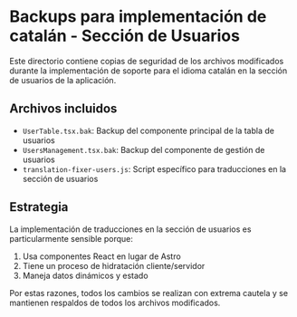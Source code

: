 # Backups para implementación de catalán - Sección de Usuarios

Este directorio contiene copias de seguridad de los archivos modificados durante la implementación
de soporte para el idioma catalán en la sección de usuarios de la aplicación.

## Archivos incluidos

- `UserTable.tsx.bak`: Backup del componente principal de la tabla de usuarios
- `UsersManagement.tsx.bak`: Backup del componente de gestión de usuarios
- `translation-fixer-users.js`: Script específico para traducciones en la sección de usuarios

## Estrategia

La implementación de traducciones en la sección de usuarios es particularmente sensible porque:

1. Usa componentes React en lugar de Astro
2. Tiene un proceso de hidratación cliente/servidor
3. Maneja datos dinámicos y estado

Por estas razones, todos los cambios se realizan con extrema cautela y se mantienen respaldos de todos los archivos modificados.
